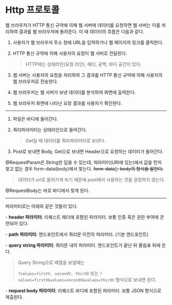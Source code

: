 # Http 프로토콜



웹 브라우저가 HTTP 통신 규약에 의해 웹 서버에 데이터를 요청하면 웹 서버는 이를 처리하여 결과를 웹 브라우저에 돌려준다. 이 때 데이터의 흐름은 다음과 같다.



1. 사용자가 웹 브라우저 주소 창에 URL을 입력하거나 웹 페이지의 링크를 클릭한다.

2. HTTP 통신 규약에 의해 사용자의 요청이 웹 서버로 전달된다.

   > HTTP에는 상태라인(요청 라인), 헤더, 공백, 바디 공간이 있다.

3. 웹 서버는 사용자의 요청을 처리하여 그 결과를 HTTP 통신 규약에 의해 사용자의 웹 브라우저로 전송한다.

4. 웹 브라우저는 웹 서버가 보낸 데이터를 분석하여 화면에 출력한다.

5. 웹 브라우저 화면에 나타난 요청 결과를 사용자가 확인한다.



____



1. 파일은 바디에 들어간다.

2. 쿼리파라미터는 상태라인으로 들어간다.

   > Get일 때 데이터를 쿼리파라미터로 보낸다.

3.  Post로 보내면 Body, Get으로 보내면 Header으로 요청하는 데이터가 들어간다.



@RequestParam은 String만 담을 수 있는데, 파라미터(URI에 있는)에서 값을 먼저 찾고 없는 경우 form-data(body)에서 찾는다. ~~form-data는 body의 형식을 말한다.~~ 

> 데이터가 url로 들어가게 되기 때문에 post에서 사용하는 것을 권장하지 않는다.

@RequestBody는 바로 바디에서 찾게 된다.



____



파라미터로는 아래와 같은 것들이 있다.

\- **header 파라미터**: 리퀘스트 헤더에 포함된 파라미터. 보통 인증 혹은 권한 부여에 관련되어 있다.

\- **path 파라미터**: 엔드포인트에서 쿼리문 이전의 파라미터. (기본 엔드포인트)

\- **query string 파라미터**: 쿼리문 내의 파라미터. 엔드포인트가 끝난 뒤 물음표 뒤에 온다.

> Query String으로 배열을 보낼때는
>
> `?values=firstV, secondV, thirdV` 또는 `?values=firstV&values=secondV&values=thirdV` 형식으로 보내면 된다.

\- **request body 파라미터**: 리퀘스트 바디에 포함된 파라미터. 보통 JSON 형식으로 제출된다.

